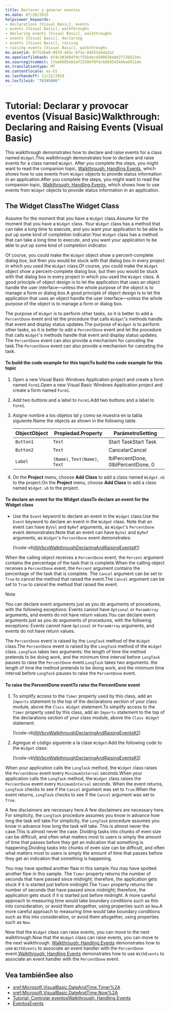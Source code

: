```yaml
---
title: Declarar y generar eventos
ms.date: 07/20/2015
helpviewer_keywords:
- declarations [Visual Basic], events
- events [Visual Basic], walkthroughs
- declaring events [Visual Basic], walkthroughs
- events [Visual Basic], declaring
- events [Visual Basic], raising
- raising events [Visual Basic], walkthroughs
ms.assetid: 8ffb3be8-097d-4d3c-b71e-04555ebda2a2
ms.openlocfilehash: 6f4c303604f9cf55b4ecd500636e0d2772b6234c
ms.sourcegitcommit: 17ee6605e01ef32506f8fdc686954244ba6911de
ms.translationtype: MT
ms.contentlocale: es-ES
ms.lasthandoff: 11/22/2019
ms.locfileid: "74345086"
---
```

# <a name="walkthrough-declaring-and-raising-events-visual-basic"></a><span data-ttu-id="d3689-102">Tutorial: Declarar y provocar eventos (Visual Basic)</span><span class="sxs-lookup"><span data-stu-id="d3689-102">Walkthrough: Declaring and Raising Events (Visual Basic)</span></span>
<span data-ttu-id="d3689-103">This walkthrough demonstrates how to declare and raise events for a class named `Widget`.</span><span class="sxs-lookup"><span data-stu-id="d3689-103">This walkthrough demonstrates how to declare and raise events for a class named `Widget`.</span></span> <span data-ttu-id="d3689-104">After you complete the steps, you might want to read the companion topic, [Walkthrough: Handling Events](../../../../visual-basic/programming-guide/language-features/events/walkthrough-handling-events.md), which shows how to use events from `Widget` objects to provide status information in an application.</span><span class="sxs-lookup"><span data-stu-id="d3689-104">After you complete the steps, you might want to read the companion topic, [Walkthrough: Handling Events](../../../../visual-basic/programming-guide/language-features/events/walkthrough-handling-events.md), which shows how to use events from `Widget` objects to provide status information in an application.</span></span>  
  
## <a name="the-widget-class"></a><span data-ttu-id="d3689-105">The Widget Class</span><span class="sxs-lookup"><span data-stu-id="d3689-105">The Widget Class</span></span>  
 <span data-ttu-id="d3689-106">Assume for the moment that you have a `Widget` class.</span><span class="sxs-lookup"><span data-stu-id="d3689-106">Assume for the moment that you have a `Widget` class.</span></span> <span data-ttu-id="d3689-107">Your `Widget` class has a method that can take a long time to execute, and you want your application to be able to put up some kind of completion indicator.</span><span class="sxs-lookup"><span data-stu-id="d3689-107">Your `Widget` class has a method that can take a long time to execute, and you want your application to be able to put up some kind of completion indicator.</span></span>  
  
 <span data-ttu-id="d3689-108">Of course, you could make the `Widget` object show a percent-complete dialog box, but then you would be stuck with that dialog box in every project in which you used the `Widget` class.</span><span class="sxs-lookup"><span data-stu-id="d3689-108">Of course, you could make the `Widget` object show a percent-complete dialog box, but then you would be stuck with that dialog box in every project in which you used the `Widget` class.</span></span> <span data-ttu-id="d3689-109">A good principle of object design is to let the application that uses an object handle the user interface—unless the whole purpose of the object is to manage a form or dialog box.</span><span class="sxs-lookup"><span data-stu-id="d3689-109">A good principle of object design is to let the application that uses an object handle the user interface—unless the whole purpose of the object is to manage a form or dialog box.</span></span>  
  
 <span data-ttu-id="d3689-110">The purpose of `Widget` is to perform other tasks, so it is better to add a `PercentDone` event and let the procedure that calls `Widget`'s methods handle that event and display status updates.</span><span class="sxs-lookup"><span data-stu-id="d3689-110">The purpose of `Widget` is to perform other tasks, so it is better to add a `PercentDone` event and let the procedure that calls `Widget`'s methods handle that event and display status updates.</span></span> <span data-ttu-id="d3689-111">The `PercentDone` event can also provide a mechanism for canceling the task.</span><span class="sxs-lookup"><span data-stu-id="d3689-111">The `PercentDone` event can also provide a mechanism for canceling the task.</span></span>  
  
#### <a name="to-build-the-code-example-for-this-topic"></a><span data-ttu-id="d3689-112">To build the code example for this topic</span><span class="sxs-lookup"><span data-stu-id="d3689-112">To build the code example for this topic</span></span>  
  
1. <span data-ttu-id="d3689-113">Open a new Visual Basic Windows Application project and create a form named `Form1`.</span><span class="sxs-lookup"><span data-stu-id="d3689-113">Open a new Visual Basic Windows Application project and create a form named `Form1`.</span></span>  
  
2. <span data-ttu-id="d3689-114">Add two buttons and a label to `Form1`.</span><span class="sxs-lookup"><span data-stu-id="d3689-114">Add two buttons and a label to `Form1`.</span></span>  
  
3. <span data-ttu-id="d3689-115">Asigne nombre a los objetos tal y como se muestra en la tabla siguiente.</span><span class="sxs-lookup"><span data-stu-id="d3689-115">Name the objects as shown in the following table.</span></span>  
  
    |<span data-ttu-id="d3689-116">Object</span><span class="sxs-lookup"><span data-stu-id="d3689-116">Object</span></span>|<span data-ttu-id="d3689-117">Propiedad.</span><span class="sxs-lookup"><span data-stu-id="d3689-117">Property</span></span>|<span data-ttu-id="d3689-118">Parámetro</span><span class="sxs-lookup"><span data-stu-id="d3689-118">Setting</span></span>|  
    |------------|--------------|-------------|  
    |`Button1`|`Text`|<span data-ttu-id="d3689-119">Start Task</span><span class="sxs-lookup"><span data-stu-id="d3689-119">Start Task</span></span>|  
    |`Button2`|`Text`|<span data-ttu-id="d3689-120">Cancelar</span><span class="sxs-lookup"><span data-stu-id="d3689-120">Cancel</span></span>|  
    |`Label`|<span data-ttu-id="d3689-121">`(Name)`, `Text`</span><span class="sxs-lookup"><span data-stu-id="d3689-121">`(Name)`, `Text`</span></span>|<span data-ttu-id="d3689-122">lblPercentDone, 0</span><span class="sxs-lookup"><span data-stu-id="d3689-122">lblPercentDone, 0</span></span>|  
  
4. <span data-ttu-id="d3689-123">On the **Project** menu, choose **Add Class** to add a class named `Widget.vb` to the project.</span><span class="sxs-lookup"><span data-stu-id="d3689-123">On the **Project** menu, choose **Add Class** to add a class named `Widget.vb` to the project.</span></span>  
  
#### <a name="to-declare-an-event-for-the-widget-class"></a><span data-ttu-id="d3689-124">To declare an event for the Widget class</span><span class="sxs-lookup"><span data-stu-id="d3689-124">To declare an event for the Widget class</span></span>  
  
- <span data-ttu-id="d3689-125">Use the `Event` keyword to declare an event in the `Widget` class.</span><span class="sxs-lookup"><span data-stu-id="d3689-125">Use the `Event` keyword to declare an event in the `Widget` class.</span></span> <span data-ttu-id="d3689-126">Note that an event can have `ByVal` and `ByRef` arguments, as `Widget`'s `PercentDone` event demonstrates:</span><span class="sxs-lookup"><span data-stu-id="d3689-126">Note that an event can have `ByVal` and `ByRef` arguments, as `Widget`'s `PercentDone` event demonstrates:</span></span>  
  
     [!code-vb[VbVbcnWalkthroughDeclaringAndRaisingEvents#1](~/samples/snippets/visualbasic/VS_Snippets_VBCSharp/VbVbcnWalkthroughDeclaringAndRaisingEvents/VB/Widget.vb#1)]  
  
 <span data-ttu-id="d3689-127">When the calling object receives a `PercentDone` event, the `Percent` argument contains the percentage of the task that is complete.</span><span class="sxs-lookup"><span data-stu-id="d3689-127">When the calling object receives a `PercentDone` event, the `Percent` argument contains the percentage of the task that is complete.</span></span> <span data-ttu-id="d3689-128">The `Cancel` argument can be set to `True` to cancel the method that raised the event.</span><span class="sxs-lookup"><span data-stu-id="d3689-128">The `Cancel` argument can be set to `True` to cancel the method that raised the event.</span></span>  
  
> [!NOTE]
> <span data-ttu-id="d3689-129">You can declare event arguments just as you do arguments of procedures, with the following exceptions: Events cannot have `Optional` or `ParamArray` arguments, and events do not have return values.</span><span class="sxs-lookup"><span data-stu-id="d3689-129">You can declare event arguments just as you do arguments of procedures, with the following exceptions: Events cannot have `Optional` or `ParamArray` arguments, and events do not have return values.</span></span>  
  
 <span data-ttu-id="d3689-130">The `PercentDone` event is raised by the `LongTask` method of the `Widget` class.</span><span class="sxs-lookup"><span data-stu-id="d3689-130">The `PercentDone` event is raised by the `LongTask` method of the `Widget` class.</span></span> <span data-ttu-id="d3689-131">`LongTask` takes two arguments: the length of time the method pretends to be doing work, and the minimum time interval before `LongTask` pauses to raise the `PercentDone` event.</span><span class="sxs-lookup"><span data-stu-id="d3689-131">`LongTask` takes two arguments: the length of time the method pretends to be doing work, and the minimum time interval before `LongTask` pauses to raise the `PercentDone` event.</span></span>  
  
#### <a name="to-raise-the-percentdone-event"></a><span data-ttu-id="d3689-132">To raise the PercentDone event</span><span class="sxs-lookup"><span data-stu-id="d3689-132">To raise the PercentDone event</span></span>  
  
1. <span data-ttu-id="d3689-133">To simplify access to the `Timer` property used by this class, add an `Imports` statement to the top of the declarations section of your class module, above the `Class Widget` statement.</span><span class="sxs-lookup"><span data-stu-id="d3689-133">To simplify access to the `Timer` property used by this class, add an `Imports` statement to the top of the declarations section of your class module, above the `Class Widget` statement.</span></span>  
  
     [!code-vb[VbVbcnWalkthroughDeclaringAndRaisingEvents#2](~/samples/snippets/visualbasic/VS_Snippets_VBCSharp/VbVbcnWalkthroughDeclaringAndRaisingEvents/VB/Widget.vb#2)]  
  
2. <span data-ttu-id="d3689-134">Agregue el código siguiente a la clase `Widget`:</span><span class="sxs-lookup"><span data-stu-id="d3689-134">Add the following code to the `Widget` class:</span></span>  
  
     [!code-vb[VbVbcnWalkthroughDeclaringAndRaisingEvents#3](~/samples/snippets/visualbasic/VS_Snippets_VBCSharp/VbVbcnWalkthroughDeclaringAndRaisingEvents/VB/Widget.vb#3)]  
  
 <span data-ttu-id="d3689-135">When your application calls the `LongTask` method, the `Widget` class raises the `PercentDone` event every `MinimumInterval` seconds.</span><span class="sxs-lookup"><span data-stu-id="d3689-135">When your application calls the `LongTask` method, the `Widget` class raises the `PercentDone` event every `MinimumInterval` seconds.</span></span> <span data-ttu-id="d3689-136">When the event returns, `LongTask` checks to see if the `Cancel` argument was set to `True`.</span><span class="sxs-lookup"><span data-stu-id="d3689-136">When the event returns, `LongTask` checks to see if the `Cancel` argument was set to `True`.</span></span>  
  
 <span data-ttu-id="d3689-137">A few disclaimers are necessary here.</span><span class="sxs-lookup"><span data-stu-id="d3689-137">A few disclaimers are necessary here.</span></span> <span data-ttu-id="d3689-138">For simplicity, the `LongTask` procedure assumes you know in advance how long the task will take.</span><span class="sxs-lookup"><span data-stu-id="d3689-138">For simplicity, the `LongTask` procedure assumes you know in advance how long the task will take.</span></span> <span data-ttu-id="d3689-139">This is almost never the case.</span><span class="sxs-lookup"><span data-stu-id="d3689-139">This is almost never the case.</span></span> <span data-ttu-id="d3689-140">Dividing tasks into chunks of even size can be difficult, and often what matters most to users is simply the amount of time that passes before they get an indication that something is happening.</span><span class="sxs-lookup"><span data-stu-id="d3689-140">Dividing tasks into chunks of even size can be difficult, and often what matters most to users is simply the amount of time that passes before they get an indication that something is happening.</span></span>  
  
 <span data-ttu-id="d3689-141">You may have spotted another flaw in this sample.</span><span class="sxs-lookup"><span data-stu-id="d3689-141">You may have spotted another flaw in this sample.</span></span> <span data-ttu-id="d3689-142">The `Timer` property returns the number of seconds that have passed since midnight; therefore, the application gets stuck if it is started just before midnight.</span><span class="sxs-lookup"><span data-stu-id="d3689-142">The `Timer` property returns the number of seconds that have passed since midnight; therefore, the application gets stuck if it is started just before midnight.</span></span> <span data-ttu-id="d3689-143">A more careful approach to measuring time would take boundary conditions such as this into consideration, or avoid them altogether, using properties such as `Now`.</span><span class="sxs-lookup"><span data-stu-id="d3689-143">A more careful approach to measuring time would take boundary conditions such as this into consideration, or avoid them altogether, using properties such as `Now`.</span></span>  
  
 <span data-ttu-id="d3689-144">Now that the `Widget` class can raise events, you can move to the next walkthrough.</span><span class="sxs-lookup"><span data-stu-id="d3689-144">Now that the `Widget` class can raise events, you can move to the next walkthrough.</span></span> <span data-ttu-id="d3689-145">[Walkthrough: Handling Events](../../../../visual-basic/programming-guide/language-features/events/walkthrough-handling-events.md) demonstrates how to use `WithEvents` to associate an event handler with the `PercentDone` event.</span><span class="sxs-lookup"><span data-stu-id="d3689-145">[Walkthrough: Handling Events](../../../../visual-basic/programming-guide/language-features/events/walkthrough-handling-events.md) demonstrates how to use `WithEvents` to associate an event handler with the `PercentDone` event.</span></span>  
  
## <a name="see-also"></a><span data-ttu-id="d3689-146">Vea también</span><span class="sxs-lookup"><span data-stu-id="d3689-146">See also</span></span>

- <xref:Microsoft.VisualBasic.DateAndTime.Timer%2A>
- <xref:Microsoft.VisualBasic.DateAndTime.Now%2A>
- [<span data-ttu-id="d3689-147">Tutorial: Controlar eventos</span><span class="sxs-lookup"><span data-stu-id="d3689-147">Walkthrough: Handling Events</span></span>](../../../../visual-basic/programming-guide/language-features/events/walkthrough-handling-events.md)
- [<span data-ttu-id="d3689-148">Eventos</span><span class="sxs-lookup"><span data-stu-id="d3689-148">Events</span></span>](../../../../visual-basic/programming-guide/language-features/events/index.md)
